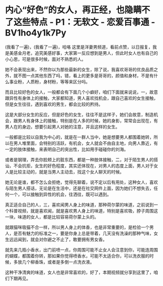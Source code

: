 # 内心“好色”的女人，再正经，也隐瞒不了这些特点 - P1：无软文 - 恋爱百事通 - BV1ho4y1k7Py

(我看了一遍)，(我看了一遍)，哈咯 这里是洋妻男频道，看前点赞，以日报复，我是美感金月老，追究美感好事，大家第一反应想到是男人，但此时女人也有自己的小心思，可是很多时候，面对不熟悉的人。

她不会表现出来，不然你以为那些最新的女生，除了说，我喜欢哥哥的优良品质之外，就不图一点其他东西了吗，错，看上的更多是哥哥的，颜值和身材，不是有什么事业粉，人质粉，身材粉，等等来区分吗。

而且比较好色的女人，一般都会有下面几个小癖好，咱们下面就来说说，一，故意跟异性有身体上的接触，大家都知道，男人喜欢找机会，跟自己喜欢的女生接触，但是女生往往，遇到喜欢的男生，都会比较的矜持。

这是大部分女生的反应，但是好色的女生，往往不是这样子，她们会故意，制造机会，跟男人有身体上的接触，特别是在人多的时候，她的身影，常常会出现在，有男人在的身边，想要引起男人对她的注意，并且这样的女生。

一般都是比较以自我为中心的，就是在一群人当中，她是想要男人都围着她转，所以在男人堆里面，会特别的活跃，有机会，女人就会不由自主地，向男人靠近，有一定的肢体接触，来表明自己的突出性，比如用手碰碰你的刘海。

或者是钢理，弄去你脸颊上的脏东西，都是一种肢体接触，二，对于陌生男人的搭讪，不会抗拒，女生的好色程度，其实还体现在，对男人的态度上面，男人对于女人是比较主动的，就是当男人主动去，找这个女人聊天的时候。

她无论是谁，都不怎么会拒绝，觉得先聊着，说不定以后有用处，这种女人，喜欢与陌生男人搭话，无论是在生活中，还是在社交网件上面，因为她们不想失去，任何一个，可以接触到异性的机会，往洒往，既可以遇到。

真正适合自己的人，三，喜欢闻男人身上的味道，那种荷尔蒙的味道，之前说到一个科普视频，就是喜欢闻，就是喜欢男人身上的味道，特别是喜欢吸，脖子周围这一块，味道的女人，都是比较容易荷尔蒙上头的。

就跟猫咪吸猫不合一样，所以男人身上的体香，也是非常重要的，是检验一个男人，是否有魅力的标准之一，要是你身上总是带着，几天没有洗澡的那种气味，女生远远闻到，就会对你避之不止了，敢要拥有男女香。

就先来几瓶小香水，出门前喷一点，你周围可能不止女人会注意到你，可能连周围的蝴蝶，都围着你转，那如果你觉得喷香水，可能不太适合你，可以洗衣服的时候，多放几个柳香珠，或者是多倒一点洗衣液。

这种干净清爽的味道，女人也是非常喜欢的，好了，本期视频就分享到这里了，咱们下期再见。